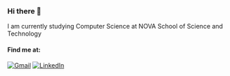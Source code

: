### Hi there 👋

I am currently studying Computer Science at NOVA School of Science and Technology

#### Find me at: 

[![Gmail](https://img.shields.io/badge/Gmail-D14836?style=for-the-badge&logo=gmail&logoColor=white)](mailto:imma.costa@campus.fct.unl.pt)
[![LinkedIn](https://img.shields.io/badge/LinkedIn-0077B5?style=for-the-badge&logo=linkedin&logoColor=white)](https://www.linkedin.com/in/ineesmcosta/)


<!--
Here are some ideas to get you started:

- 🔭 Currently studying Computer Science at NOVA School of Science and Technology
- 🌱 I’m interested in Web Development 
- 👯 I’m looking to start a doation website/mobile app..
- 🤔 I’m looking for help with ...
- 💬 Ask me about ...
- 📫 How to reach me: ...
